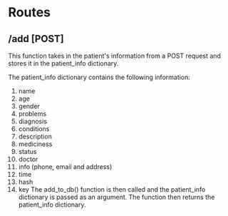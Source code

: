 # Routes

## /add \[POST\]

This function takes in the patient's information from a POST request and stores it in the patient_info dictionary.

The patient_info dictionary contains the following information:

1. name
2. age
3. gender
4. problems
5. diagnosis
6. conditions
7. description
8. mediciness
9. status
10. doctor
11. info (phone, email and address)
12. time
13. hash
14. key
    The add_to_db() function is then called and the patient_info dictionary is passed as an argument. The function then returns the patient_info dictionary.
